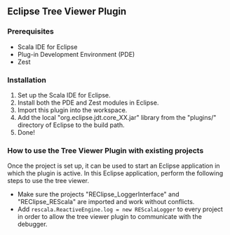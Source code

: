 ## Eclipse Tree Viewer Plugin

### Prerequisites

* Scala IDE for Eclipse
* Plug-in Development Environment (PDE)
* Zest

### Installation

1. Set up the Scala IDE for Eclipse.
2. Install both the PDE and Zest modules in Eclipse.
3. Import this plugin into the workspace.
4. Add the local "org.eclipse.jdt.core_XX.jar" library from the "plugins/" directory of Eclipse to the build path.
5. Done!

### How to use the Tree Viewer Plugin with existing projects

Once the project is set up, it can be used to start an Eclipse application in which the plugin is active. In this Eclipse application, perform the following steps to use the tree viewer.

* Make sure the projects "REClipse_LoggerInterface" and "REClipse_REScala" are imported and work without conflicts.
* Add `rescala.ReactiveEngine.log = new REScalaLogger` to every project in order to allow the tree viewer plugin to communicate with the debugger.
